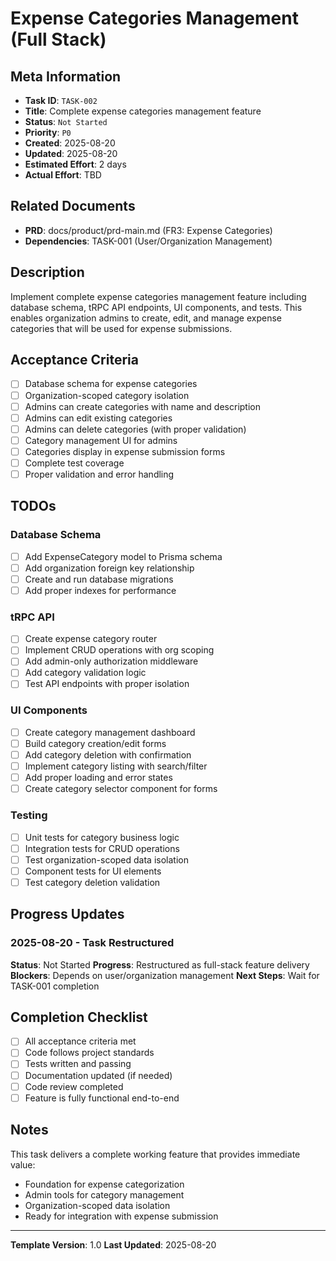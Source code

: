 # Expense Categories Management (Full Stack)

## Meta Information

- **Task ID**: `TASK-002`
- **Title**: Complete expense categories management feature
- **Status**: `Not Started`
- **Priority**: `P0`
- **Created**: 2025-08-20
- **Updated**: 2025-08-20
- **Estimated Effort**: 2 days
- **Actual Effort**: TBD

## Related Documents

- **PRD**: docs/product/prd-main.md (FR3: Expense Categories)
- **Dependencies**: TASK-001 (User/Organization Management)

## Description

Implement complete expense categories management feature including database schema, tRPC API endpoints, UI components, and tests. This enables organization admins to create, edit, and manage expense categories that will be used for expense submissions.

## Acceptance Criteria

- [ ] Database schema for expense categories
- [ ] Organization-scoped category isolation
- [ ] Admins can create categories with name and description
- [ ] Admins can edit existing categories
- [ ] Admins can delete categories (with proper validation)
- [ ] Category management UI for admins
- [ ] Categories display in expense submission forms
- [ ] Complete test coverage
- [ ] Proper validation and error handling

## TODOs

### Database Schema
- [ ] Add ExpenseCategory model to Prisma schema
- [ ] Add organization foreign key relationship
- [ ] Create and run database migrations
- [ ] Add proper indexes for performance

### tRPC API
- [ ] Create expense category router
- [ ] Implement CRUD operations with org scoping
- [ ] Add admin-only authorization middleware
- [ ] Add category validation logic
- [ ] Test API endpoints with proper isolation

### UI Components
- [ ] Create category management dashboard
- [ ] Build category creation/edit forms
- [ ] Add category deletion with confirmation
- [ ] Implement category listing with search/filter
- [ ] Add proper loading and error states
- [ ] Create category selector component for forms

### Testing
- [ ] Unit tests for category business logic
- [ ] Integration tests for CRUD operations
- [ ] Test organization-scoped data isolation
- [ ] Component tests for UI elements
- [ ] Test category deletion validation

## Progress Updates

### 2025-08-20 - Task Restructured
**Status**: Not Started
**Progress**: Restructured as full-stack feature delivery
**Blockers**: Depends on user/organization management
**Next Steps**: Wait for TASK-001 completion

## Completion Checklist

- [ ] All acceptance criteria met
- [ ] Code follows project standards
- [ ] Tests written and passing
- [ ] Documentation updated (if needed)
- [ ] Code review completed
- [ ] Feature is fully functional end-to-end

## Notes

This task delivers a complete working feature that provides immediate value:
- Foundation for expense categorization
- Admin tools for category management
- Organization-scoped data isolation
- Ready for integration with expense submission

---

**Template Version**: 1.0
**Last Updated**: 2025-08-20
